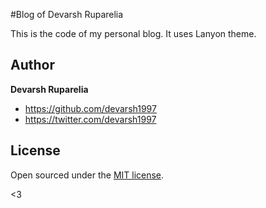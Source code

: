 #Blog of Devarsh Ruparelia

This is the code of my personal blog. It uses Lanyon theme. 


## Author

**Devarsh Ruparelia**
- <https://github.com/devarsh1997>
- <https://twitter.com/devarsh1997>


## License

Open sourced under the [MIT license](LICENSE.md).

<3
